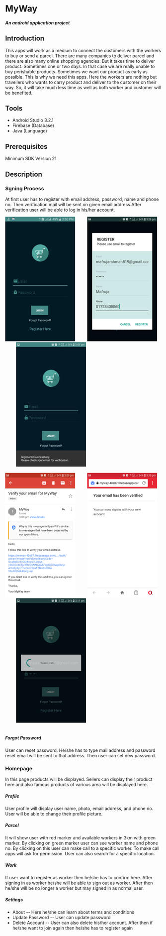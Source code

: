 # MyWay
##### An android application project 

## Introduction
This apps will work as a medium to connect the customers with the workers to buy or send a parcel. There are many companies to deliver parcel and there are also many online shopping agencies. But it takes time to deliver product. Sometimes one or two days. In that case we are really unable to buy perishable products. Sometimes we want our product as early as possible. This is why we need this apps. Here the workers are nothing but travellers who wants to carry product and deliver to the customer on their way. So, it will take much less time as well as both worker and customer will be benefited.

## Tools
- Android Studio 3.2.1
- Firebase (Database)
- Java (Language)

## Prerequisites
Minimum SDK Version 21

## Description

### Sgning Process
At first user has to register with email address, password, name and phone no. Then verification mail will be sent on given email address.After verification user will be able to log in his/her account.

<img src="images/a.png" height=400> &nbsp;&nbsp;&nbsp;&nbsp;&nbsp;&nbsp;&nbsp;&nbsp; <img src="images/b.png" height=400> &nbsp;&nbsp;&nbsp;&nbsp;&nbsp;&nbsp;&nbsp;&nbsp; <img src="images/c.png" height=400> <br><br>
<img src="images/d.png" height=400> &nbsp;&nbsp;&nbsp;&nbsp;&nbsp;&nbsp;&nbsp;&nbsp; <img src="images/e.png" height=400> &nbsp;&nbsp;&nbsp;&nbsp;&nbsp;&nbsp;&nbsp;&nbsp; <img src="images/f.png" height=400><br><br>


##### Forgot Password
User can reset password. He/she has to type mail address and password reset email will be sent to that address. Then user can set new password.


 ### Homepage
In this page products will be displayed. Sellers can display their product here and also famous products of various area will be displayed here.

##### Profile
User profile will display user name, photo, email address, and phone no. User will be able to change their profile picture.

##### Parcel
It will show user with red marker and available workers in 3km with green marker.
By clicking on green marker user can see worker name and phone no. By clicking on this user can make call to a specific worker. To make call apps will ask for permission.
User can also search for a specific location.

##### Work
If user want to register as worker then he/she has to confirm here.
After signing in as worker he/she will be able to sign out as worker. After then he/she will be no longer a worker but may signed in as normal user.

##### Settings
-  About
  -- Here he/she can learn about terms and conditions
- Update Password
  -- User can update password
- Delete Account
  -- User can also delete his/her account. After then if he/she want to join again then he/she has to register again
